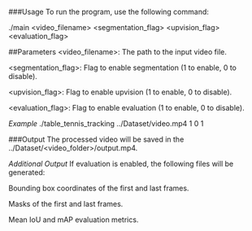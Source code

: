 ###Usage
To run the program, use the following command:

./main <video_filename> <segmentation_flag> <upvision_flag> <evaluation_flag>



##Parameters
<video_filename>: The path to the input video file.

<segmentation_flag>: Flag to enable segmentation (1 to enable, 0 to disable).

<upvision_flag>: Flag to enable upvision (1 to enable, 0 to disable).

<evaluation_flag>: Flag to enable evaluation (1 to enable, 0 to disable).


*Example*
./table_tennis_tracking ../Dataset/video.mp4 1 0 1



###Output
The processed video will be saved in the ../Dataset/<video_folder>/output.mp4.

*Additional Output*
If evaluation is enabled, the following files will be generated:

Bounding box coordinates of the first and last frames.

Masks of the first and last frames.

Mean IoU and mAP evaluation metrics.
